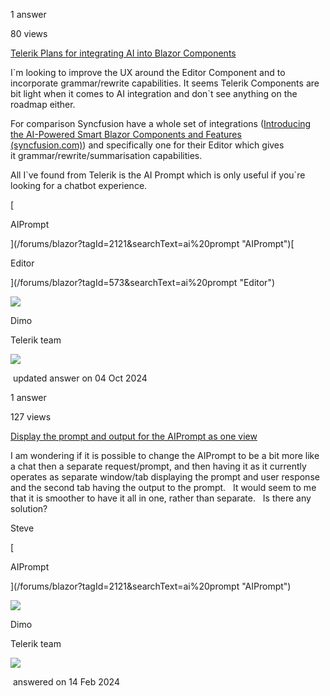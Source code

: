 1 answer

80 views

[Telerik Plans for integrating AI into Blazor Components](/forums/telerik-plans-for-integrating-ai-into-blazor-components "Telerik Plans for integrating AI into Blazor Components")

I\`m looking to improve the UX around the Editor Component and to incorporate grammar/rewrite capabilities. It seems Telerik Components are bit light when it comes to AI integration and don\`t see anything on the roadmap either.  
  
For comparison Syncfusion have a whole set of integrations ([Introducing the AI-Powered Smart Blazor Components and Features (syncfusion.com)](https://www.syncfusion.com/blogs/post/ai-powered-smart-blazor-components)) and specifically one for their Editor which gives it grammar/rewrite/summarisation capabilities.  
  
All I\`ve found from Telerik is the AI Prompt which is only useful if you\`re looking for a chatbot experience. 

[

AIPrompt

](/forums/blazor?tagId=2121&searchText=ai%20prompt "AIPrompt")[

Editor

](/forums/blazor?tagId=573&searchText=ai%20prompt "Editor")

![](/forums/images/adminimages/admin-user-292.jpg)

Dimo

Telerik team

![](/forums/images/forum-gamification/support-officer.svg)

 updated answer on 04 Oct 2024

1 answer

127 views

[Display the prompt and output for the AIPrompt as one view](/forums/display-the-prompt-and-output-for-the-aiprompt-as-one-view "Display the prompt and output for the AIPrompt as one view")

I am wondering if it is possible to change the AIPrompt to be a bit more like a chat then a separate request/prompt, and then having it as it currently operates as separate window/tab displaying the prompt and user response and the second tab having the output to the prompt.   It would seem to me that it is smoother to have it all in one, rather than separate.   Is there any solution?

Steve

[

AIPrompt

](/forums/blazor?tagId=2121&searchText=ai%20prompt "AIPrompt")

![](/forums/images/adminimages/admin-user-292.jpg)

Dimo

Telerik team

![](/forums/images/forum-gamification/support-officer.svg)

 answered on 14 Feb 2024